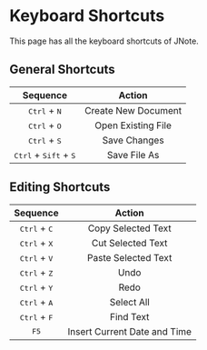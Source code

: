 # Keyboard Shortcuts

This page has all the keyboard shortcuts of JNote.

## General Shortcuts

| Sequence | Action |
|:---:|:---:|
| <kbd>Ctrl</kbd> + <kbd>N</kbd> | Create New Document |
| <kbd>Ctrl</kbd> + <kbd>O</kbd> | Open Existing File |
| <kbd>Ctrl</kbd> + <kbd>S</kbd> | Save Changes |
| <kbd>Ctrl</kbd> + <kbd>Sift</kbd> + <kbd>S</kbd> | Save File As |


## Editing Shortcuts

| Sequence | Action |
|:---:|:---:|
| <kbd>Ctrl</kbd> + <kbd>C</kbd> | Copy Selected Text |
| <kbd>Ctrl</kbd> + <kbd>X</kbd> | Cut Selected Text |
| <kbd>Ctrl</kbd> + <kbd>V</kbd> | Paste Selected Text |
| <kbd>Ctrl</kbd> + <kbd>Z</kbd> | Undo |
| <kbd>Ctrl</kbd> + <kbd>Y</kbd> | Redo |
| <kbd>Ctrl</kbd> + <kbd>A</kbd> | Select All |
| <kbd>Ctrl</kbd> + <kbd>F</kbd> | Find Text |
| <kbd>F5</kbd> | Insert Current Date and Time |